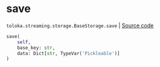 # save
`toloka.streaming.storage.BaseStorage.save` | [Source code](https://github.com/Toloka/toloka-kit/blob/v1.1.4/src/streaming/storage.py#L31)

```python
save(
    self,
    base_key: str,
    data: Dict[str, TypeVar('Pickleable')]
)
```

